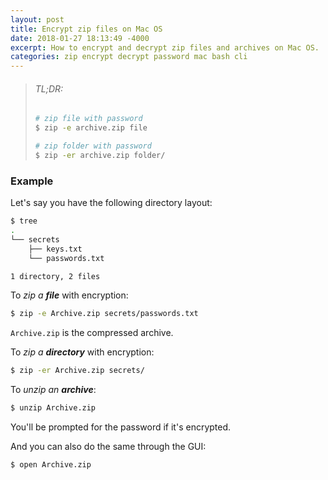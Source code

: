 ```yaml
---
layout: post
title: Encrypt zip files on Mac OS
date: 2018-01-27 18:13:49 -4000
excerpt: How to encrypt and decrypt zip files and archives on Mac OS.
categories: zip encrypt decrypt password mac bash cli
---
```


> ###### TL;DR:
>
> ```sh
> # zip file with password
> $ zip -e archive.zip file
>
> # zip folder with password
> $ zip -er archive.zip folder/
> ```

### Example

Let's say you have the following directory layout:

```sh
$ tree
.
└── secrets
    ├── keys.txt
    └── passwords.txt

1 directory, 2 files
```

To _zip a **file**_ with encryption:

```sh
$ zip -e Archive.zip secrets/passwords.txt
```

`Archive.zip` is the compressed archive.

To _zip a **directory**_ with encryption:

```sh
$ zip -er Archive.zip secrets/
```

To _unzip an **archive**_:

```sh
$ unzip Archive.zip
```

You'll be prompted for the password if it's encrypted.

And you can also do the same through the GUI:

```sh
$ open Archive.zip
```
